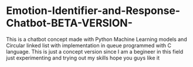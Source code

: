 # Emotion-Identifier-and-Response-Chatbot-BETA-VERSION-
This is a chatbot concept made with Python Machine Learning models and Circular linked list with implementation in queue programmed with C language. This is just a concept version since I am a begineer in this field just experimenting and trying out my skills hope you guys like it
